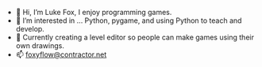 - 👋 Hi, I’m Luke Fox, I enjoy programming games. 
- 👀 I’m interested in ...  Python, pygame, and using Python to teach and develop.
- 💞️ Currently creating a level editor so people can make games using their own drawings. 
- 📫 foxyflow@contractor.net 

<!---
foxyflow/foxyflow is a ✨ special ✨ repository because its `README.md` (this file) appears on your GitHub profile.
You can click the Preview link to take a look at your changes.
--->
